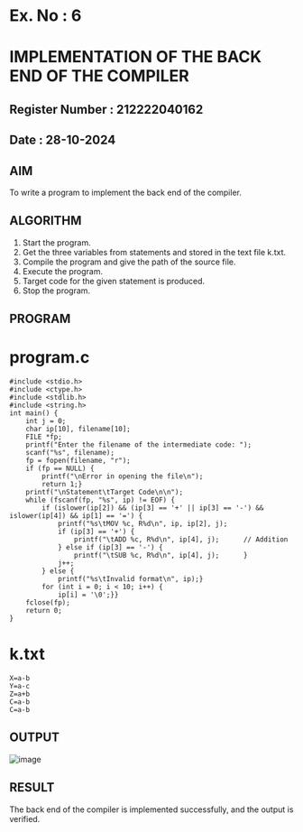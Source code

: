 # Ex. No : 6	
# IMPLEMENTATION OF THE BACK END OF THE COMPILER 
## Register Number : 212222040162
## Date : 28-10-2024
## AIM   
To write a program to implement the back end of the compiler.
## ALGORITHM
1.	Start the program.
2.	Get the three variables from statements and stored in the text file k.txt.
3.	Compile the program and give the path of the source file.
4.	Execute the program.
5.	Target code for the given statement is produced.
6.	Stop the program.
## PROGRAM
# program.c
```
#include <stdio.h>
#include <ctype.h>
#include <stdlib.h>
#include <string.h>
int main() {
    int j = 0;              
    char ip[10], filename[10];
    FILE *fp;
    printf("Enter the filename of the intermediate code: ");
    scanf("%s", filename);
    fp = fopen(filename, "r");
    if (fp == NULL) {
        printf("\nError in opening the file\n");
        return 1;}
    printf("\nStatement\tTarget Code\n\n");
    while (fscanf(fp, "%s", ip) != EOF) {
        if (islower(ip[2]) && (ip[3] == '+' || ip[3] == '-') && islower(ip[4]) && ip[1] == '=') {
            printf("%s\tMOV %c, R%d\n", ip, ip[2], j); 
            if (ip[3] == '+') {
                printf("\tADD %c, R%d\n", ip[4], j);      // Addition
            } else if (ip[3] == '-') {
                printf("\tSUB %c, R%d\n", ip[4], j);      }
            j++;  
        } else {
            printf("%s\tInvalid format\n", ip);}
        for (int i = 0; i < 10; i++) {
            ip[i] = '\0';}}
    fclose(fp);
    return 0;
}
```
# k.txt
```
X=a-b 
Y=a-c 
Z=a+b 
C=a-b 
C=a-b
```
## OUTPUT 
![image](https://github.com/user-attachments/assets/ab63d81b-9d4c-43f4-93fc-66d037e7b94d)
## RESULT
The back end of the compiler is implemented successfully, and the output is verified.

